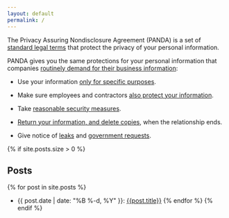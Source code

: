 ```yaml
---
layout: default
permalink: /
---
```


The Privacy Assuring Nondisclosure Agreement (PANDA) is a set of [standard legal terms](/versions/1.0.0) that protect the privacy of your personal information.

PANDA gives you the same protections for your personal information that companies [routinely demand for their business information](https://en.wikipedia.org/wiki/Non-disclosure_agreement):

- Use your information [only for specific purposes](/versions/1.0.0#limited-use).

- Make sure employees and contractors [also protect your information](/versions/1.0.0#oversight).

- Take [reasonable security measures](/versions/1.0.0#security).

- [Return your information, and delete copies](/verions/1.0.0#return-and-destruction), when the relationship ends.

- Give notice of [leaks](/versions/1.0.0#leaks) and [government requests](/versions/1.0.0#required-disclosure).

{% if site.posts.size > 0 %}
## Posts
{% for post in site.posts %}
- {{ post.date | date: "%B %-d, %Y" }}: [{{post.title}}]({{post.url}})
{% endfor %}
{% endif %}
